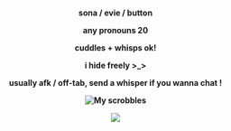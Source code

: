 <p align="center">
<h4 align="center"

sona / evie / button

any pronouns 20

cuddles + whisps ok!

i hide freely >_>

usually afk / off-tab, send a whisper if you wanna chat !

![My scrobbles](https://lastfm-recently-played.vercel.app/api?user=eviese&count=4&show_user=header&footer_style=normal_stats&bg_color=000000&maxage=60)

![](https://komarev.com/ghpvc/?username=aquaveil&color=grey&abbreviated=true&label=views)

